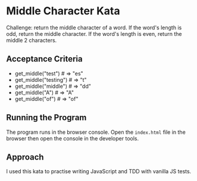 # Middle Character Kata

Challenge: return the middle character of a word. If the word's length is odd, return the middle character. If the word's length is even, return the middle 2 characters.

## Acceptance Criteria

- get_middle("test") # => "es"
- get_middle("testing") # => "t"
- get_middle("middle") # => "dd"
- get_middle("A") # => "A"
- get_middle("of") # => "of"

## Running the Program

The program runs in the browser console.
Open the `index.html` file in the browser then open the console in the developer tools.

## Approach

I used this kata to practise writing JavaScript and TDD with vanilla JS tests.
